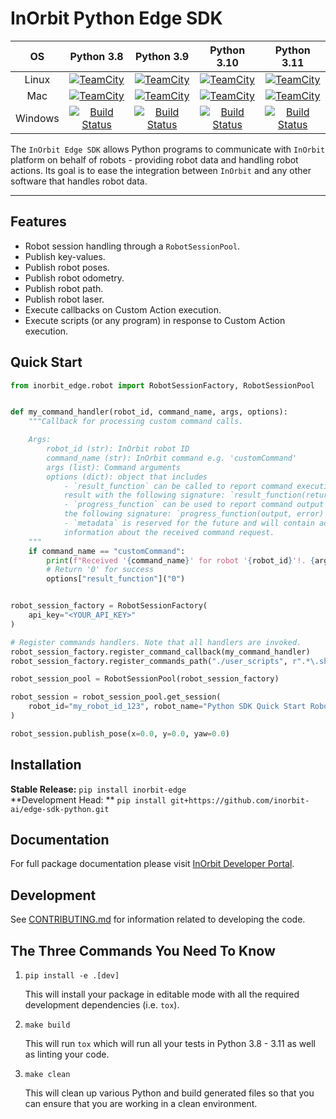 # InOrbit Python Edge SDK

|   OS    |                                                                                                                                         Python 3.8                                                                                                                                          |                                                                                                                                         Python 3.9                                                                                                                                          |                                                                                                                                          Python 3.10                                                                                                                                          |                                                                                                                                          Python 3.11                                                                                                                                          |
|:-------:|:-------------------------------------------------------------------------------------------------------------------------------------------------------------------------------------------------------------------------------------------------------------------------------------------:|:-------------------------------------------------------------------------------------------------------------------------------------------------------------------------------------------------------------------------------------------------------------------------------------------:|:---------------------------------------------------------------------------------------------------------------------------------------------------------------------------------------------------------------------------------------------------------------------------------------------:|:---------------------------------------------------------------------------------------------------------------------------------------------------------------------------------------------------------------------------------------------------------------------------------------------:|
|  Linux  | [![TeamCity](https://inorbit.teamcity.com/app/rest/builds/buildType:id:DeveloperPortal_EdgeSdkPython_LinuxPython38QualityRunner/statusIcon.svg)](https://inorbit.teamcity.com/buildConfiguration/DeveloperPortal_EdgeSdkPython_LinuxPython38QualityRunner?branch=%3Cdefault%3E&mode=builds) | [![TeamCity](https://inorbit.teamcity.com/app/rest/builds/buildType:id:DeveloperPortal_EdgeSdkPython_LinuxPython39QualityRunner/statusIcon.svg)](https://inorbit.teamcity.com/buildConfiguration/DeveloperPortal_EdgeSdkPython_LinuxPython39QualityRunner?branch=%3Cdefault%3E&mode=builds) | [![TeamCity](https://inorbit.teamcity.com/app/rest/builds/buildType:id:DeveloperPortal_EdgeSdkPython_LinuxPython310QualityRunner/statusIcon.svg)](https://inorbit.teamcity.com/buildConfiguration/DeveloperPortal_EdgeSdkPython_LinuxPython310QualityRunner?branch=%3Cdefault%3E&mode=builds) | [![TeamCity](https://inorbit.teamcity.com/app/rest/builds/buildType:id:DeveloperPortal_EdgeSdkPython_LinuxPython311QualityRunner/statusIcon.svg)](https://inorbit.teamcity.com/buildConfiguration/DeveloperPortal_EdgeSdkPython_LinuxPython311QualityRunner?branch=%3Cdefault%3E&mode=builds) |
|   Mac   |   [![TeamCity](https://inorbit.teamcity.com/app/rest/builds/buildType:id:DeveloperPortal_EdgeSdkPython_MacPython38QualityRunner/statusIcon.svg)](https://inorbit.teamcity.com/buildConfiguration/DeveloperPortal_EdgeSdkPython_MacPython38QualityRunner?branch=%3Cdefault%3E&mode=builds)   |   [![TeamCity](https://inorbit.teamcity.com/app/rest/builds/buildType:id:DeveloperPortal_EdgeSdkPython_MacPython39QualityRunner/statusIcon.svg)](https://inorbit.teamcity.com/buildConfiguration/DeveloperPortal_EdgeSdkPython_MacPython39QualityRunner?branch=%3Cdefault%3E&mode=builds)   |   [![TeamCity](https://inorbit.teamcity.com/app/rest/builds/buildType:id:DeveloperPortal_EdgeSdkPython_MacPython310QualityRunner/statusIcon.svg)](https://inorbit.teamcity.com/buildConfiguration/DeveloperPortal_EdgeSdkPython_MacPython310QualityRunner?branch=%3Cdefault%3E&mode=builds)   |   [![TeamCity](https://inorbit.teamcity.com/app/rest/builds/buildType:id:DeveloperPortal_EdgeSdkPython_MacPython311QualityRunner/statusIcon.svg)](https://inorbit.teamcity.com/buildConfiguration/DeveloperPortal_EdgeSdkPython_MacPython311QualityRunner?branch=%3Cdefault%3E&mode=builds)   |
| Windows |                                                                  [![Build Status](https://github.com/inorbit-ai/edge-sdk-python/workflows/Build%20Main/badge.svg)](https://github.com/inorbit-ai/edge-sdk-python/actions)                                                                   |                                                                  [![Build Status](https://github.com/inorbit-ai/edge-sdk-python/workflows/Build%20Main/badge.svg)](https://github.com/inorbit-ai/edge-sdk-python/actions)                                                                   |                                                                   [![Build Status](https://github.com/inorbit-ai/edge-sdk-python/workflows/Build%20Main/badge.svg)](https://github.com/inorbit-ai/edge-sdk-python/actions)                                                                    |                                                                   [![Build Status](https://github.com/inorbit-ai/edge-sdk-python/workflows/Build%20Main/badge.svg)](https://github.com/inorbit-ai/edge-sdk-python/actions)                                                                    |

The `InOrbit Edge SDK` allows Python programs to communicate with `InOrbit`
platform on behalf of robots - providing robot data and handling robot actions.
Its goal is to ease the integration between `InOrbit` and any other software
that handles robot data.

---

## Features

- Robot session handling through a `RobotSessionPool`.
- Publish key-values.
- Publish robot poses.
- Publish robot odometry.
- Publish robot path.
- Publish robot laser.
- Execute callbacks on Custom Action execution.
- Execute scripts (or any program) in response to Custom Action execution.

## Quick Start

```python
from inorbit_edge.robot import RobotSessionFactory, RobotSessionPool


def my_command_handler(robot_id, command_name, args, options):
    """Callback for processing custom command calls.

    Args:
        robot_id (str): InOrbit robot ID
        command_name (str): InOrbit command e.g. 'customCommand'
        args (list): Command arguments
        options (dict): object that includes
            - `result_function` can be called to report command execution
            result with the following signature: `result_function(return_code)`
            - `progress_function` can be used to report command output with
            the following signature: `progress_function(output, error)`
            - `metadata` is reserved for the future and will contain additional
            information about the received command request.
    """
    if command_name == "customCommand":
        print(f"Received '{command_name}' for robot '{robot_id}'!. {args}")
        # Return '0' for success
        options["result_function"]("0")


robot_session_factory = RobotSessionFactory(
    api_key="<YOUR_API_KEY>"
)

# Register commands handlers. Note that all handlers are invoked.
robot_session_factory.register_command_callback(my_command_handler)
robot_session_factory.register_commands_path("./user_scripts", r".*\.sh")

robot_session_pool = RobotSessionPool(robot_session_factory)

robot_session = robot_session_pool.get_session(
    robot_id="my_robot_id_123", robot_name="Python SDK Quick Start Robot"
)

robot_session.publish_pose(x=0.0, y=0.0, yaw=0.0)
```

## Installation

**Stable Release:** `pip install inorbit-edge`<br>
**Development Head:
** `pip install git+https://github.com/inorbit-ai/edge-sdk-python.git`

## Documentation

For full package documentation please
visit [InOrbit Developer Portal](https://developer.inorbit.ai/docs?hsLang=en#edge-sdk).

## Development

See [CONTRIBUTING.md](CONTRIBUTING.md) for information related to developing
the code.

## The Three Commands You Need To Know

1. `pip install -e .[dev]`

   This will install your package in editable mode with all the required
   development dependencies (i.e. `tox`).

2. `make build`

   This will run `tox` which will run all your tests in Python 3.8 - 3.11 as
   well as linting your code.

3. `make clean`

   This will clean up various Python and build generated files so that you can
   ensure that you are working in a clean environment.
